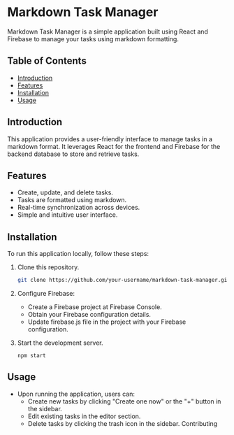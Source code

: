 # Markdown Task Manager

Markdown Task Manager is a simple application built using React and Firebase to manage your tasks using markdown formatting.

## Table of Contents

- [Introduction](#introduction)
- [Features](#features)
- [Installation](#installation)
- [Usage](#usage)


## Introduction

This application provides a user-friendly interface to manage tasks in a markdown format. It leverages React for the frontend and Firebase for the backend database to store and retrieve tasks.

## Features

- Create, update, and delete tasks.
- Tasks are formatted using markdown.
- Real-time synchronization across devices.
- Simple and intuitive user interface.

## Installation

To run this application locally, follow these steps:

1. Clone this repository.
   ```bash
   git clone https://github.com/your-username/markdown-task-manager.git

2. Configure Firebase:

    - Create a Firebase project at Firebase Console.
    - Obtain your Firebase configuration details.
    - Update firebase.js file in the project with your Firebase configuration.

3. Start the development server.
    ```
    npm start
    ```
## Usage
- Upon running the application, users can:
    - Create new tasks by clicking "Create one now" or the "+" button in the sidebar.
    - Edit existing tasks in the editor section.
    - Delete tasks by clicking the trash icon in the sidebar.
    Contributing